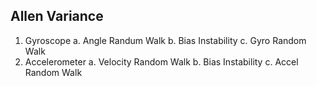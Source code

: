 ## Allen Variance

1. Gyroscope
  a. Angle Randum Walk
  b. Bias Instability
  c. Gyro Random Walk
2. Accelerometer
  a. Velocity Random Walk
  b. Bias Instability
  c. Accel Random Walk
